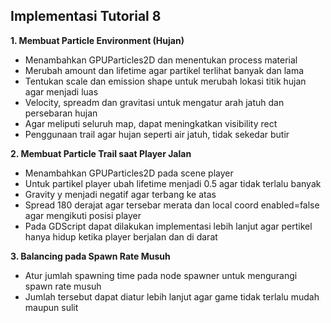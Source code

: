 ## Implementasi Tutorial 8

**1. Membuat Particle Environment (Hujan)**

- Menambahkan GPUParticles2D dan menentukan process material
- Merubah amount dan lifetime agar partikel terlihat banyak dan lama
- Tentukan scale dan emission shape untuk merubah lokasi titik hujan agar menjadi luas
- Velocity, spreadm dan gravitasi untuk mengatur arah jatuh dan persebaran hujan
- Agar meliputi seluruh map, dapat meningkatkan visibility rect
- Penggunaan trail agar hujan seperti air jatuh, tidak sekedar butir

**2. Membuat Particle Trail saat Player Jalan**

- Menambahkan GPUParticles2D pada scene player
- Untuk partikel player ubah lifetime menjadi 0.5 agar tidak terlalu banyak
- Gravity y menjadi negatif agar terbang ke atas
- Spread 180 derajat agar tersebar merata dan local coord enabled=false agar mengikuti posisi player
- Pada GDScript dapat dilakukan implementasi lebih lanjut agar pertikel hanya hidup ketika player berjalan dan di darat

**3. Balancing pada Spawn Rate Musuh**

- Atur jumlah spawning time pada node spawner untuk mengurangi spawn rate musuh
- Jumlah tersebut dapat diatur lebih lanjut agar game tidak terlalu mudah maupun sulit
